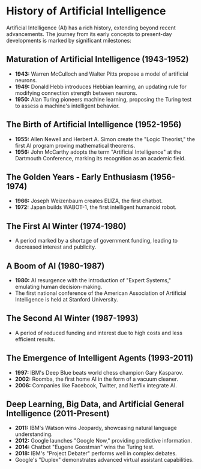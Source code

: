 # History of Artificial Intelligence

Artificial Intelligence (AI) has a rich history, extending beyond recent advancements. The journey from its early concepts to present-day developments is marked by significant milestones:

## Maturation of Artificial Intelligence (1943-1952)

- **1943:** Warren McCulloch and Walter Pitts propose a model of artificial neurons.
- **1949:** Donald Hebb introduces Hebbian learning, an updating rule for modifying connection strength between neurons.
- **1950:** Alan Turing pioneers machine learning, proposing the Turing test to assess a machine's intelligent behavior.

## The Birth of Artificial Intelligence (1952-1956)

- **1955:** Allen Newell and Herbert A. Simon create the "Logic Theorist," the first AI program proving mathematical theorems.
- **1956:** John McCarthy adopts the term "Artificial Intelligence" at the Dartmouth Conference, marking its recognition as an academic field.

## The Golden Years - Early Enthusiasm (1956-1974)

- **1966:** Joseph Weizenbaum creates ELIZA, the first chatbot.
- **1972:** Japan builds WABOT-1, the first intelligent humanoid robot.

## The First AI Winter (1974-1980)

- A period marked by a shortage of government funding, leading to decreased interest and publicity.

## A Boom of AI (1980-1987)

- **1980:** AI resurgence with the introduction of "Expert Systems," emulating human decision-making.
- The first national conference of the American Association of Artificial Intelligence is held at Stanford University.

## The Second AI Winter (1987-1993)

- A period of reduced funding and interest due to high costs and less efficient results.

## The Emergence of Intelligent Agents (1993-2011)

- **1997:** IBM's Deep Blue beats world chess champion Gary Kasparov.
- **2002:** Roomba, the first home AI in the form of a vacuum cleaner.
- **2006:** Companies like Facebook, Twitter, and Netflix integrate AI.

## Deep Learning, Big Data, and Artificial General Intelligence (2011-Present)

- **2011:** IBM's Watson wins Jeopardy, showcasing natural language understanding.
- **2012:** Google launches "Google Now," providing predictive information.
- **2014:** Chatbot "Eugene Goostman" wins the Turing test.
- **2018:** IBM's "Project Debater" performs well in complex debates.
- Google's "Duplex" demonstrates advanced virtual assistant capabilities.